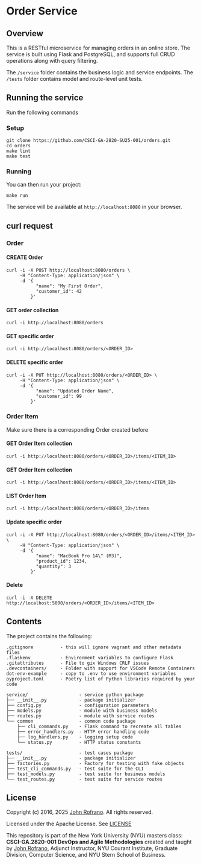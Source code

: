 # Order Service

## Overview

This is a RESTful microservice for managing orders in an online store. The service is built using Flask and PostgreSQL, and supports full CRUD operations along with query filtering.

The `/service` folder contains the business logic and service endpoints. The `/tests` folder contains model and route-level unit tests.

## Running the service

Run the following commands

### Setup
```
git clone https://github.com/CSCI-GA-2820-SU25-001/orders.git
cd orders
make lint
make test
```
### Running
You can then run your project:
```
make run
```

The service will be available at ``http://localhost:8080`` in your browser.

## curl request

### Order

#### CREATE Order
```
curl -i -X POST http://localhost:8080/orders \
     -H "Content-Type: application/json" \
     -d '{
           "name": "My First Order",
           "customer_id": 42
         }'
```

#### GET order collection
```
curl -i http://localhost:8080/orders
```
#### GET specific order
```
curl -i http://localhost:8080/orders/<ORDER_ID>
```
#### DELETE specific order
```
curl -i -X PUT http://localhost:8080/orders/<ORDER_ID> \
     -H "Content-Type: application/json" \
     -d '{
           "name": "Updated Order Name",
           "customer_id": 99
         }'
```


### Order Item

Make sure there is a corresponding Order created before


#### GET Order Item collection
```
curl -i http://localhost:8080/orders/<ORDER_ID>/items/<ITEM_ID>
```

#### GET Order Item collection

```curl -i http://localhost:8080/orders/<ORDER_ID>/items/<ITEM_ID>```

#### LIST Order Item
```
curl -i http://localhost:8080/orders/<ORDER_ID>/items
```


#### Update specific order
```
curl -i -X PUT http://localhost:8080/orders/<ORDER_ID>/items/<ITEM_ID> \
     -H "Content-Type: application/json" \
     -d '{
           "name": "MacBook Pro 14\" (M3)",
           "product_id": 1234,
           "quantity": 3
         }'
```


#### Delete

```curl -i -X DELETE http://localhost:5000/orders/<ORDER_ID>/items/<ITEM_ID>```


## Contents

The project contains the following:

```text
.gitignore          - this will ignore vagrant and other metadata files
.flaskenv           - Environment variables to configure Flask
.gitattributes      - File to gix Windows CRLF issues
.devcontainers/     - Folder with support for VSCode Remote Containers
dot-env-example     - copy to .env to use environment variables
pyproject.toml      - Poetry list of Python libraries required by your code

service/                   - service python package
├── __init__.py            - package initializer
├── config.py              - configuration parameters
├── models.py              - module with business models
├── routes.py              - module with service routes
└── common                 - common code package
    ├── cli_commands.py    - Flask command to recreate all tables
    ├── error_handlers.py  - HTTP error handling code
    ├── log_handlers.py    - logging setup code
    └── status.py          - HTTP status constants

tests/                     - test cases package
├── __init__.py            - package initializer
├── factories.py           - Factory for testing with fake objects
├── test_cli_commands.py   - test suite for the CLI
├── test_models.py         - test suite for business models
└── test_routes.py         - test suite for service routes
```
 

## License

Copyright (c) 2016, 2025 [John Rofrano](https://www.linkedin.com/in/JohnRofrano/). All rights reserved.

Licensed under the Apache License. See [LICENSE](LICENSE)

This repository is part of the New York University (NYU) masters class: **CSCI-GA.2820-001 DevOps and Agile Methodologies** created and taught by [John Rofrano](https://cs.nyu.edu/~rofrano/), Adjunct Instructor, NYU Courant Institute, Graduate Division, Computer Science, and NYU Stern School of Business.
